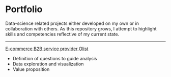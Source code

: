 # Portfolio
Data-science related projects either developed on my own or in collaboration with others. As this repository grows, I attempt to highlight skills and competencies reflective of my current state.

___

[E-commerce B2B service provider Olist](https://github.com/Jahnic/Portfolio/tree/master/Olist)
* Definition of questions to guide analysis
* Data exploration and visualization
* Value proposition

